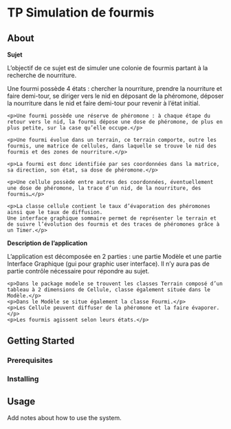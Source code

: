 # TP Simulation de fourmis


## About

<b>Sujet</b>
    <p>L’objectif de ce sujet est de simuler une colonie de fourmis partant à la recherche de nourriture.</p>
    <p>Une fourmi possède 4 états : chercher la nourriture, prendre la nourriture et faire demi-tour, se diriger vers le nid en déposant de la phéromone, déposer la nourriture dans le nid et faire demi-tour pour revenir à l’état initial.</p>

    <p>Une fourmi possède une réserve de phéromone : à chaque étape du retour vers le nid, la fourmi dépose une dose de phéromone, de plus en plus petite, sur la case qu’elle occupe.</p>

    <p>Une fourmi évolue dans un terrain, ce terrain comporte, outre les fourmis, une matrice de cellules, dans laquelle se trouve le nid des fourmis et des zones de nourriture.</p>

    <p>La fourmi est donc identifiée par ses coordonnées dans la matrice, sa direction, son état, sa dose de phéromone.</p>

    <p>Une cellule possède entre autres des coordonnées, éventuellement une dose de phéromone, la trace d’un nid, de la nourriture, des fourmis…</p>

    <p>La classe cellule contient le taux d’évaporation des phéromones ainsi que le taux de diffusion.
    Une interface graphique sommaire permet de représenter le terrain et de suivre l’évolution des fourmis et des traces de phéromones grâce à un Timer.</p>
<b>Description de l’application</b>
    <p>L’application est décomposée en 2 parties : une partie Modèle et une partie Interface Graphique (gui pour graphic user interface). Il n’y aura pas de partie contrôle nécessaire pour répondre au sujet.</p>

    <p>Dans le package modele se trouvent les classes Terrain composé d’un tableau à 2 dimensions de Cellule, classe également située dans le Modèle.</p>
    <p>Dans le Modèle se situe également la classe Fourmi.</p>
    <p>Les Cellule peuvent diffuser de la phéromone et la faire évaporer.</p>
    <p>Les fourmis agissent selon leurs états.</p>

## Getting Started


### Prerequisites


### Installing


## Usage

Add notes about how to use the system.
